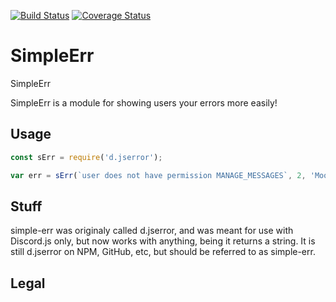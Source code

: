 [![Build Status](https://travis-ci.org/Moosecoop/d.jsError.svg?branch=master)](https://travis-ci.org/Moosecoop/d.jsError) [![Coverage Status](https://coveralls.io/repos/github/Moosecoop/d.jsError/badge.svg)](https://coveralls.io/github/Moosecoop/d.jsError)
# SimpleErr
SimpleErr

SimpleErr is a module for showing users your errors more easily!

## Usage
```javascript
const sErr = require('d.jserror');

var err = sErr(`user does not have permission MANAGE_MESSAGES`, 2, 'Moosecoop#3054');
```

## Stuff
simple-err was originaly called d.jserror, and was meant for use with Discord.js only, but now works with anything, being it returns a string. It is still d.jserror on NPM, GitHub, etc, but should be referred to as simple-err.

## Legal
